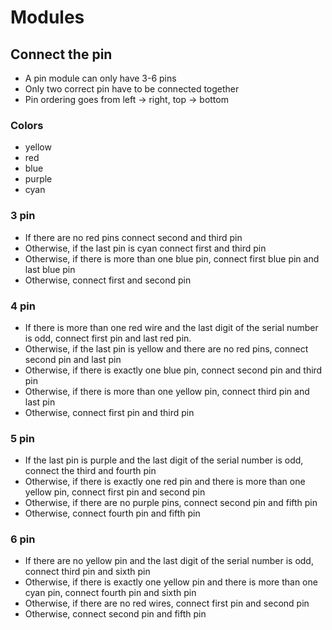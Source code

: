 # Modules

## Connect the pin

- A pin module can only have 3-6 pins
- Only two correct pin have to be connected together
- Pin ordering goes from left -> right, top -> bottom

### Colors

- yellow
- red 
- blue
- purple 
- cyan

### 3 pin

- If there are no red pins connect second and third pin
- Otherwise, if the last pin is cyan connect first and third pin
- Otherwise, if there is more than one blue pin, connect first blue pin and last blue pin
- Otherwise, connect first and second pin

### 4 pin 
- If there is more than one red wire and the last digit of the serial number is odd, connect first pin and last red pin. 
- Otherwise, if the last pin is yellow and there are no red pins, connect second pin and last pin
- Otherwise, if there is exactly one blue pin, connect second pin and third pin
- Otherwise, if there is more than one yellow pin, connect third pin and last pin
- Otherwise, connect first pin and third pin

### 5 pin
- If the last pin is purple and the last digit of the serial number is odd, connect the third and fourth pin
- Otherwise, if there is exactly one red pin and there is more than one yellow pin, connect first pin and second pin
- Otherwise, if there are no purple pins, connect second pin and fifth pin
- Otherwise, connect fourth pin and fifth pin

### 6 pin 
- If there are no yellow pin and the last digit of the serial number is odd, connect third pin and sixth pin
- Otherwise, if there is exactly one yellow pin and there is more than one cyan pin, connect fourth pin and sixth pin
- Otherwise, if there are no red wires, connect first pin and second pin
- Otherwise, connect second pin and fifth pin
